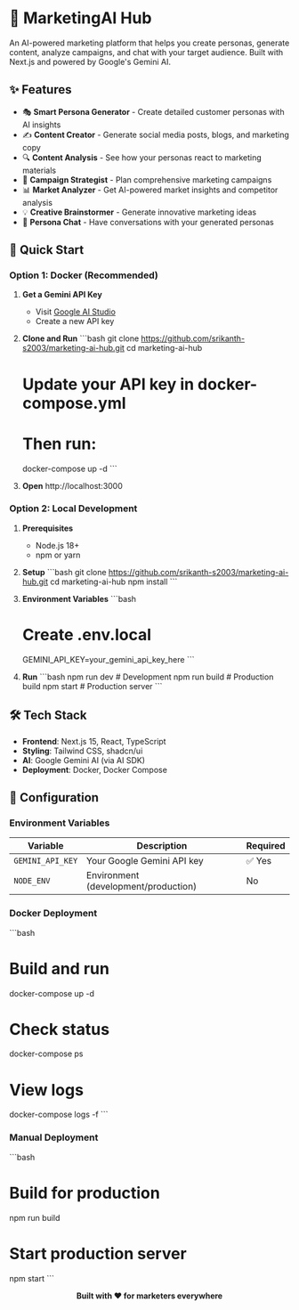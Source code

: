 # 🚀 MarketingAI Hub

An AI-powered marketing platform that helps you create personas, generate content, analyze campaigns, and chat with your target audience. Built with Next.js and powered by Google's Gemini AI.

## ✨ Features

- 🎭 **Smart Persona Generator** - Create detailed customer personas with AI insights
- ✍️ **Content Creator** - Generate social media posts, blogs, and marketing copy
- 🔍 **Content Analysis** - See how your personas react to marketing materials
- 🎯 **Campaign Strategist** - Plan comprehensive marketing campaigns
- 📊 **Market Analyzer** - Get AI-powered market insights and competitor analysis
- 💡 **Creative Brainstormer** - Generate innovative marketing ideas
- 💬 **Persona Chat** - Have conversations with your generated personas

## 🚀 Quick Start

### Option 1: Docker (Recommended)

1. **Get a Gemini API Key**
   - Visit [Google AI Studio](https://makersuite.google.com/app/apikey)
   - Create a new API key

2. **Clone and Run**
   \`\`\`bash
   git clone https://github.com/srikanth-s2003/marketing-ai-hub.git
   cd marketing-ai-hub
   
   # Update your API key in docker-compose.yml
   # Then run:
   docker-compose up -d
   \`\`\`

3. **Open** http://localhost:3000

### Option 2: Local Development

1. **Prerequisites**
   - Node.js 18+
   - npm or yarn

2. **Setup**
   \`\`\`bash
   git clone https://github.com/srikanth-s2003/marketing-ai-hub.git
   cd marketing-ai-hub
   npm install
   \`\`\`

3. **Environment Variables**
   \`\`\`bash
   # Create .env.local
   GEMINI_API_KEY=your_gemini_api_key_here
   \`\`\`

4. **Run**
   \`\`\`bash
   npm run dev     # Development
   npm run build   # Production build
   npm start       # Production server
   \`\`\`

## 🛠️ Tech Stack

- **Frontend**: Next.js 15, React, TypeScript
- **Styling**: Tailwind CSS, shadcn/ui
- **AI**: Google Gemini AI (via AI SDK)
- **Deployment**: Docker, Docker Compose


## 🔧 Configuration

### Environment Variables

| Variable | Description | Required |
|----------|-------------|----------|
| `GEMINI_API_KEY` | Your Google Gemini API key | ✅ Yes |
| `NODE_ENV` | Environment (development/production) | No |


### Docker Deployment
\`\`\`bash
# Build and run
docker-compose up -d

# Check status
docker-compose ps

# View logs
docker-compose logs -f
\`\`\`

### Manual Deployment
\`\`\`bash
# Build for production
npm run build

# Start production server
npm start
\`\`\`


<div align="center">
  <strong>Built with ❤️ for marketers everywhere</strong>
</div>
